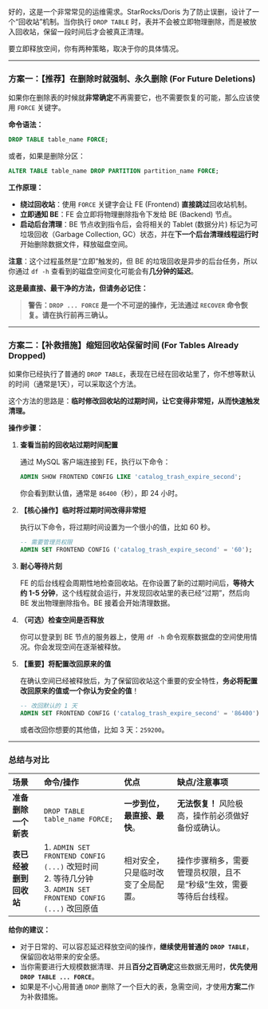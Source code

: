 好的，这是一个非常常见的运维需求。StarRocks/Doris 为了防止误删，设计了一个“回收站”机制。当你执行 `DROP TABLE` 时，表并不会被立即物理删除，而是被放入回收站，保留一段时间后才会被真正清理。

要立即释放空间，你有两种策略，取决于你的具体情况。

---

### 方案一：【推荐】在删除时就强制、永久删除 (For Future Deletions)

如果你在删除表的时候就**非常确定**不再需要它，也不需要恢复的可能，那么应该使用 `FORCE` 关键字。

**命令语法：**

```sql
DROP TABLE table_name FORCE;
```

或者，如果是删除分区：

```sql
ALTER TABLE table_name DROP PARTITION partition_name FORCE;
```

**工作原理：**

*   **绕过回收站**：使用 `FORCE` 关键字会让 FE (Frontend) **直接跳过**回收站机制。
*   **立即通知 BE**：FE 会立即将物理删除指令下发给 BE (Backend) 节点。
*   **启动后台清理**：BE 节点收到指令后，会将相关的 Tablet (数据分片) 标记为可垃圾回收（Garbage Collection, GC）状态，并在**下一个后台清理线程运行时**开始删除数据文件，释放磁盘空间。

**注意**：这个过程虽然是“立即”触发的，但 BE 的垃圾回收是异步的后台任务，所以你通过 `df -h` 查看到的磁盘空间变化可能会有**几分钟的延迟**。

**这是最直接、最干净的方法，但请务必记住：**

> **警告：`DROP ... FORCE` 是一个不可逆的操作，无法通过 `RECOVER` 命令恢复。请在执行前再三确认。**

---

### 方案二：【补救措施】缩短回收站保留时间 (For Tables Already Dropped)

如果你已经执行了普通的 `DROP TABLE`，表现在已经在回收站里了，你不想等默认的时间（通常是1天），可以采取这个方法。

这个方法的思路是：**临时修改回收站的过期时间，让它变得非常短，从而快速触发清理。**

**操作步骤：**

1.  **查看当前的回收站过期时间配置**

    通过 MySQL 客户端连接到 FE，执行以下命令：

    ```sql
    ADMIN SHOW FRONTEND CONFIG LIKE 'catalog_trash_expire_second';
    ```

    你会看到默认值，通常是 `86400`（秒），即 24 小时。

2.  **【核心操作】临时将过期时间改得非常短**

    执行以下命令，将过期时间设置为一个很小的值，比如 60 秒。

    ```sql
    -- 需要管理员权限
    ADMIN SET FRONTEND CONFIG ('catalog_trash_expire_second' = '60');
    ```

3.  **耐心等待片刻**

    FE 的后台线程会周期性地检查回收站。在你设置了新的过期时间后，**等待大约 1-5 分钟**，这个线程就会运行，并发现回收站里的表已经“过期”，然后向 BE 发出物理删除指令。BE 接着会开始清理数据。

4.  **（可选）检查空间是否释放**

    你可以登录到 BE 节点的服务器上，使用 `df -h` 命令观察数据盘的空间使用情况。你会发现空间在逐渐被释放。

5.  **【重要】将配置改回原来的值**

    在确认空间已经被释放后，为了保留回收站这个重要的安全特性，**务必将配置改回原来的值或一个你认为安全的值**！

    ```sql
    -- 改回默认的 1 天
    ADMIN SET FRONTEND CONFIG ('catalog_trash_expire_second' = '86400');
    ```

    或者改回你想要的其他值，比如 3 天：`259200`。

---

### 总结与对比

| 场景                   | 命令/操作                                                                                                       | 优点                             | 缺点/注意事项                                                  |
|:---------------------|:----------------------------------------------------------------------------------------------------------------|:-------------------------------|:---------------------------------------------------------|
| **准备删除一个新表**   | `DROP TABLE table_name FORCE;`                                                                                  | **一步到位，最直接、最快**。        | **无法恢复！** 风险极高，操作前必须做好备份或确认。               |
| **表已经被删到回收站** | 1. `ADMIN SET FRONTEND CONFIG (...)` 改短时间<br>2. 等待几分钟<br>3. `ADMIN SET FRONTEND CONFIG (...)` 改回原值 | 相对安全，只是临时改变了全局配置。 | 操作步骤稍多，需要管理员权限，且不是“秒级”生效，需要等待后台线程。 |

**给你的建议：**

*   对于日常的、可以容忍延迟释放空间的操作，**继续使用普通的 `DROP TABLE`**，保留回收站带来的安全感。
*   当你需要进行大规模数据清理、并且**百分之百确定**这些数据无用时，**优先使用 `DROP TABLE ... FORCE`**。
*   如果是不小心用普通 `DROP` 删除了一个巨大的表，急需空间，才使用**方案二**作为补救措施。